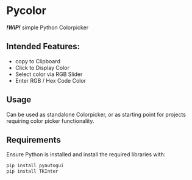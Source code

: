 # Pycolor
***!WIP!***
simple Python Colorpicker

## Intended Features:
- copy to Clipboard
- Click to Display Color
- Select color via RGB Slider
- Enter RGB / Hex Code Color

## Usage

Can be used as standalone Colorpicker,
 or as starting point for projects requiring color picker functionality.

## Requirements

Ensure Python is installed and install the required libraries with:

```bash
pip install pyautogui
pip install TKInter
